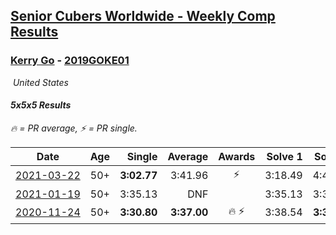 <style>table {white-space: nowrap;}</style>
<link rel="stylesheet" type="text/css" href="/scw-comp/css/flags.css" />

## [Senior Cubers Worldwide - Weekly Comp Results](/scw-comp/results/)
### [Kerry Go](README.md) - [2019GOKE01](https://www.worldcubeassociation.org/persons/2019GOKE01?event=555)

<i class="flag flag-US" />&nbsp;United States

#### 5x5x5 Results

<span style="white-space: nowrap;">🔥 = PR average</span>, <span style="white-space: nowrap;">⚡ = PR single</span>.

| Date | Age | Single | Average | Awards | Solve 1 | Solve 2 | Solve 3 | Solve 4 | Solve 5 | Video |
| :--: | :--: | --: | --: | :--: | --: | --: | --: | --: | --: | :-- |
| [2021-03-22](../../results/2021-03-22/555.md) | 50+ | **3:02.77** | 3:41.96 | ⚡ | 3:18.49 | 4:44.62 | **3:02.77** | DNS | DNS | [Desktop](https://www.facebook.com/events/2537500386546221/permalink/2547142182248708) / [Mobile](https://m.facebook.com/events/2537500386546221?view=permalink&id=2547142182248708) |
| [2021-01-19](../../results/2021-01-19/555.md) | 50+ | 3:35.13 | DNF |  | 3:35.13 | 3:37.84 | DNF | DNS | DNS | [Desktop](https://www.facebook.com/events/259430338941057/permalink/262509151966509) / [Mobile](https://m.facebook.com/events/259430338941057?view=permalink&id=262509151966509) |
| [2020-11-24](../../results/2020-11-24/555.md) | 50+ | **3:30.80** | **3:37.00** | 🔥 ⚡ | 3:38.54 | **3:30.80** | 3:41.66 | DNS | DNS | [Desktop](https://www.facebook.com/kerrygo/videos/10221136687461054) / [Mobile](https://m.facebook.com/kerrygo/videos/10221136687461054) |


<!-- Global site tag (gtag.js) - Google Analytics -->
<script async src="https://www.googletagmanager.com/gtag/js?id=UA-86348435-3"></script>
<script>window.dataLayer = window.dataLayer || []; function gtag() {dataLayer.push(arguments);} gtag('js', new Date()); gtag('config', 'UA-86348435-3');</script>
